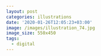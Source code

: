 ```yaml
---
layout: post
categories: illustrations
date: '2020-01-26T12:05:23+03:00'
image: /images/illustration_74.jpg
image_size: 550x450
tags:
  - digital
---
```

